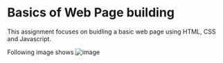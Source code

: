 # Basics of Web Page building
This assignment focuses on buidling a basic web page using HTML, CSS and Javascript.

Following image shows 
![image](https://github.com/TANAYAWAGH/assi/assets/92743036/00e1156d-72ed-46f5-b5d5-5120a53fd00a)
